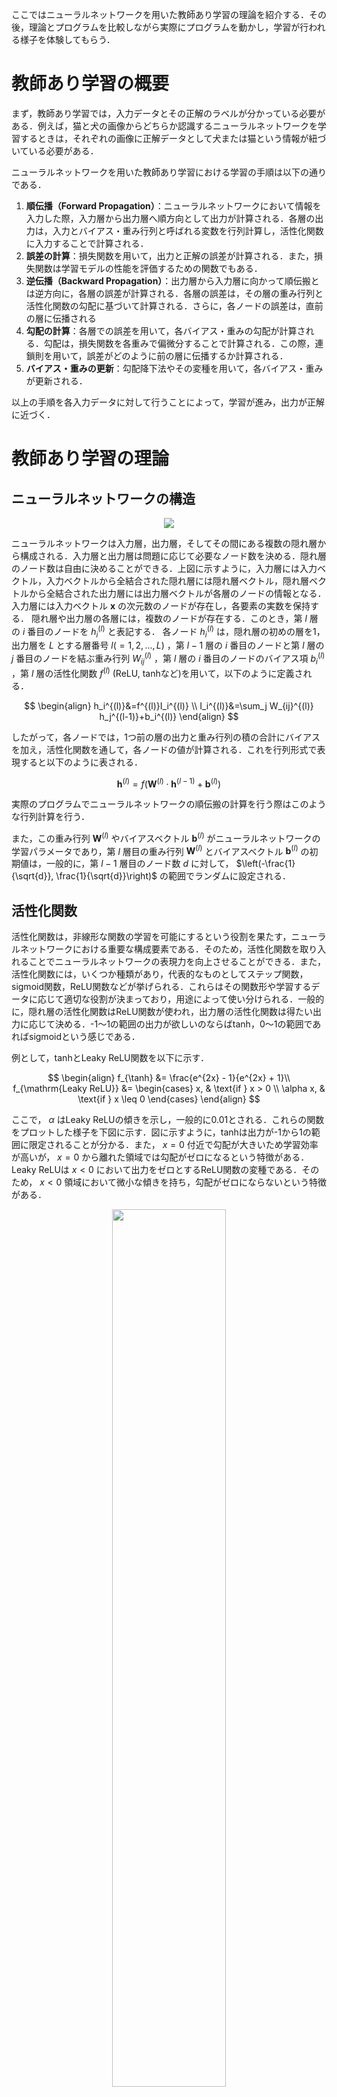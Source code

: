 ここではニューラルネットワークを用いた教師あり学習の理論を紹介する．その後，理論とプログラムを比較しながら実際にプログラムを動かし，学習が行われる様子を体験してもらう．
# 教師あり学習の概要
まず，教師あり学習では，入力データとその正解のラベルが分かっている必要がある．例えば，猫と犬の画像からどちらか認識するニューラルネットワークを学習するときは，それぞれの画像に正解データとして犬または猫という情報が紐づいている必要がある．

ニューラルネットワークを用いた教師あり学習における学習の手順は以下の通りである．
1. __順伝播（Forward Propagation）__：ニューラルネットワークにおいて情報を入力した際，入力層から出力層へ順方向として出力が計算される．各層の出力は，入力とバイアス・重み行列と呼ばれる変数を行列計算し，活性化関数に入力することで計算される．
2. __誤差の計算__：損失関数を用いて，出力と正解の誤差が計算される．また，損失関数は学習モデルの性能を評価するための関数でもある．
3. __逆伝播（Backward Propagation）__：出力層から入力層に向かって順伝搬とは逆方向に，各層の誤差が計算される．各層の誤差は，その層の重み行列と活性化関数の勾配に基づいて計算される．さらに，各ノードの誤差は，直前の層に伝播される
4.  __勾配の計算__：各層での誤差を用いて，各バイアス・重みの勾配が計算される．勾配は，損失関数を各重みで偏微分することで計算される．この際，連鎖則を用いて，誤差がどのように前の層に伝播するか計算される．
5.  __バイアス・重みの更新__：勾配降下法やその変種を用いて，各バイアス・重みが更新される．

以上の手順を各入力データに対して行うことによって，学習が進み，出力が正解に近づく．
# 教師あり学習の理論
## ニューラルネットワークの構造
<p align="center">
  <img src="https://github.com/SolidMechanicsGroup/ML_Tutorial_2024/assets/130419605/34174a6b-9629-46f9-874c-8fd25867b128">
</p>

ニューラルネットワークは入力層，出力層，そしてその間にある複数の隠れ層から構成される．入力層と出力層は問題に応じて必要なノード数を決める．隠れ層のノード数は自由に決めることができる．上図に示すように，入力層には入力ベクトル，入力ベクトルから全結合された隠れ層には隠れ層ベクトル，隠れ層ベクトルから全結合された出力層には出力層ベクトルが各層のノードの情報となる．
入力層には入力ベクトル  $\boldsymbol x$  の次元数のノードが存在し，各要素の実数を保持する．
隠れ層や出力層の各層には，複数のノードが存在する．このとき，第 $l$ 層の $i$ 番目のノードを $h_i^{(l)}$ と表記する．
各ノード $h_i^{(l)}$ は，隠れ層の初めの層を1，出力層を $L$ とする層番号 $l(=1,2,...,L)$ ，第 $l-1$ 層の $i$ 番目のノードと第 $l$ 層の $j$ 番目のノードを結ぶ重み行列 $W_{ij}^{(l)}$ ，第 $l$ 層の $i$ 番目のノードのバイアス項 $b_i^{(l)}$ ，第 $l$ 層の活性化関数 $f^{(l)}$ (ReLU, tanhなど)を用いて，以下のように定義される．

$$
\begin{align}
    h_i^{(l)}&=f^{(l)}I_i^{(l)} \\
    I_i^{(l)}&=\sum_j W_{ij}^{(l)} h_j^{(l-1)}+b_i^{(l)}
\end{align}
$$

したがって，各ノードでは，1つ前の層の出力と重み行列の積の合計にバイアスを加え，活性化関数を通して，各ノードの値が計算される．これを行列形式で表現すると以下のように表される．

$$
\begin{equation}
  \boldsymbol h^{(l)} =
  f\left(
  \boldsymbol {W}^{(l)} \cdot \boldsymbol {h}^{(l-1)} + \boldsymbol {b}^{(l)}
  \right)
\end{equation}
$$

実際のプログラムでニューラルネットワークの順伝搬の計算を行う際はこのような行列計算を行う．

また，この重み行列 $\boldsymbol W^{(l)}$ やバイアスベクトル $\boldsymbol b^{(l)}$ がニューラルネットワークの学習パラメータであり，第 $l$ 層目の重み行列 $\boldsymbol W^{(l)}$ とバイアスベクトル $\boldsymbol b^{(l)}$ の初期値は，一般的に，第 $l-1$ 層目のノード数 $d$ に対して， $\left(-\frac{1}{\sqrt{d}}, \frac{1}{\sqrt{d}}\right)$ の範囲でランダムに設定される．

## 活性化関数
活性化関数は，非線形な関数の学習を可能にするという役割を果たす，ニューラルネットワークにおける重要な構成要素である．そのため，活性化関数を取り入れることでニューラルネットワークの表現力を向上させることができる．また，活性化関数には，いくつか種類があり，代表的なものとしてステップ関数，sigmoid関数，ReLU関数などが挙げられる．これらはその関数形や学習するデータに応じて適切な役割が決まっており，用途によって使い分けられる．一般的に，隠れ層の活性化関数はReLU関数が使われ，出力層の活性化関数は得たい出力に応じて決める．-1～1の範囲の出力が欲しいのならばtanh，0～1の範囲であればsigmoidという感じである．

例として，tanhとLeaky ReLU関数を以下に示す．

$$
\begin{align}
    f_{\tanh} &=  \frac{e^{2x} - 1}{e^{2x} + 1}\\
    f_{\mathrm{Leaky ReLU}} &= \begin{cases}
    x, & \text{if } x > 0 \\
    \alpha x, & \text{if } x \leq 0
    \end{cases}
\end{align}
$$

ここで， $\alpha$ はLeaky ReLUの傾きを示し，一般的に0.01とされる．これらの関数をプロットした様子を下図に示す．図に示すように，tanhは出力が-1から1の範囲に限定されることが分かる．また， $x=0$ 付近で勾配が大きいため学習効率が高いが， $x=0$ から離れた領域では勾配がゼロになるという特徴がある．Leaky ReLUは $x<0$ において出力をゼロとするReLU関数の変種である．そのため， $x<0$ 領域において微小な傾きを持ち，勾配がゼロにならないという特徴がある．
<p align="center">
  <img src="https://github.com/SolidMechanicsGroup/ML_Tutorial_2024/assets/130419605/652cbb6d-ad5b-41b2-ba7e-4edffd02d8db" width="60%">
</p>

その他の活性化関数は参考資料のサイトまたは各自で調べてみてください．活性化関数は出力の範囲を定めるだけでなく，活性化関数の勾配が学習を行う際にとても重要な要素となっているのでいろいろ試してみてください．

## 誤差関数
損失関数（loss function）は，機械学習モデルがどれくらい正しく予測できているか評価する指標です．また，ニューラルネットワークの学習において損失関数を最小化するようにパラメータを更新します．損失関数は任意の関数を用いることができますが，クラス分類や値の予想などの問題によってそれぞれ一般的に使われる関数があります．最もよく使われる関数が2乗和誤差と呼ばれ，以下のように定義される．

$$
E =  \sum_i \frac{1}{2}({y}_i - {t}_i)^2
$$

ここで， $y_i$ は $i$ 番目の出力， $t_i$ が正解データである．これは値の予測や線形回帰問題に使われる関数で，各出力が正解データに近いほど誤差は小さくなる．

## 誤差逆伝搬法
誤差逆伝播法は，ニューラルネットワークの学習パラメータを最適化するために誤差を出力層から入力層に向けて逆方向に伝播させながら損失関数を最小化するように各層の重みとバイアスを更新するアルゴリズムである．

第 $l$ 層のバイアスと重みを更新するには，損失関数の偏微分を連鎖則を用いて計算する必要があり，最終的に，以下の式で定義できる（詳しくは誤差逆伝搬法を参照してください．）

$$
\begin{align}
  \frac{\partial E}{\partial \boldsymbol h^{(l)}} &=  \begin{cases} \frac{\partial E}{\partial \boldsymbol h^{(L)}} & ({\rm{if}} \quad l = L)\\
          \left(\boldsymbol W ^{(l+1)}\right)^T \cdot 
  \frac {\partial E}{\partial \boldsymbol b^{(l+1)}} &(\rm otherwise)
      \end{cases}\tag{1} \\
  \frac {\partial E}{\partial \boldsymbol b^{(l)}} 
      &= 
  \frac {\partial E}{\partial \boldsymbol h^{(l)}} \circ 
  \frac {\partial \boldsymbol h^{(l)}}{\partial \boldsymbol I^{(l)}}\tag{2}\\
  \frac {\partial E}{\partial \boldsymbol W^{(l)}}
      &=  \boldsymbol h ^{(l-1)} \cdot \left(
  \frac {\partial E}{\partial \boldsymbol b^{(l)}} \right)^T\tag{3}    
\end{align}
$$

これはを用いて，重み・バイアスのパラメータを以下の式で更新する．

$$
\begin{align}
  \boldsymbol {b}^{(l)} &\leftarrow \boldsymbol {b}^{(l)} - \eta \frac{\partial E}{\partial \boldsymbol {b}^{(l)}}\\
  \boldsymbol {W}^{(l)} &\leftarrow \boldsymbol {W}^{(l)} - \eta \frac{\partial E}{\partial \boldsymbol {W}^{(l)}}
\end{align}
$$

## 補足資料
[英の卒論](https://github.com/SolidMechanicsGroup/ML_Tutorial_2024/blob/33ce72255cbbb695ec96588a9e1aa9ab11727390/%E5%8D%92%E6%A5%AD%E8%AB%96%E6%96%87_%E8%8B%B1%E9%9F%B3.pdf)

[ニューラルネットワークとは](https://udemy.benesse.co.jp/data-science/ai/neural-network.html)

[活性化関数](https://nisshingeppo.com/ai/activation-functions-list/)

[誤差逆伝搬法](https://qiita.com/43x2/items/50b55623c890564f1893#%E4%B8%80%E8%88%AC%E5%8C%96)

[Cross entropy loss](https://qiita.com/kenta1984/items/59a9ef1788e6934fd962)
